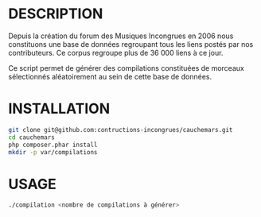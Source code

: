 DESCRIPTION
===========
Depuis la création du forum des Musiques Incongrues en 2006 nous constituons une base de données regroupant tous les liens postés par nos contributeurs. Ce corpus regroupe plus de 36 000 liens à ce jour.

Ce script permet de générer des compilations constituées de morceaux sélectionnés aléatoirement au sein de cette base de données.

INSTALLATION
============

```bash
git clone git@github.com:contructions-incongrues/cauchemars.git
cd cauchemars
php composer.phar install
mkdir -p var/compilations
```

USAGE
=====
```bash
./compilation <nombre de compilations à générer>
```